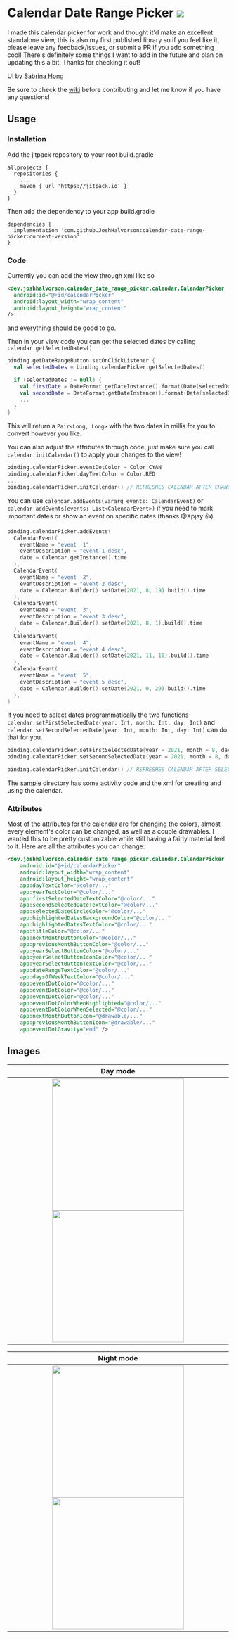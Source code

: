 # Calendar Date Range Picker [![](https://jitpack.io/v/JoshHalvorson/calendar-date-range-picker.svg)](https://jitpack.io/#JoshHalvorson/calendar-date-range-picker)

I made this calendar picker for work and thought it'd make an excellent standalone view, this is also my first published library so if you feel like it, please leave any feedback/issues, or submit a PR if you add something cool! There's definitely some things I want to add in the future and plan on updating this a bit. Thanks for checking it out!

UI by [Sabrina Hong](https://www.linkedin.com/in/uiuxsabrina)

Be sure to check the [wiki](https://github.com/JoshHalvorson/calendar-date-range-picker/wiki) before contributing and let me know if you have any questions!

## Usage

### Installation

Add the jitpack repository to your root build.gradle

```Gradle
allprojects {
  repositories {
    ...
    maven { url 'https://jitpack.io' }
  }
}
```

Then add the dependency to your app build.gradle

```Gradle
dependencies {
  implementation 'com.github.JoshHalvorson:calendar-date-range-picker:current-version'
}
```

### Code

Currently you can add the view through xml like so
```Xml
<dev.joshhalvorson.calendar_date_range_picker.calendar.CalendarPicker
  android:id="@+id/calendarPicker"
  android:layout_width="wrap_content"
  android:layout_height="wrap_content"
/>
```
and everything should be good to go.

Then in your view code you can get the selected dates by calling ```calendar.getSelectedDates()```

```Kotlin
binding.getDateRangeButton.setOnClickListener {
  val selectedDates = binding.calendarPicker.getSelectedDates()

  if (selectedDates != null) {
    val firstDate = DateFormat.getDateInstance().format(Date(selectedDates.first))
    val secondDate = DateFormat.getDateInstance().format(Date(selectedDates.second))
    ...
  }
}
```

This will return a ```Pair<Long, Long>``` with the two dates in millis for you to convert however you like.

You can also adjust the attributes through code, just make sure you call `calendar.initCalendar()` to apply your changes to the view!

```Kotlin
binding.calendarPicker.eventDotColor = Color.CYAN
binding.calendarPicker.dayTextColor = Color.RED
...
binding.calendarPicker.initCalendar() // REFRESHES CALENDAR AFTER CHANGING ATTRIBUTES
```

You can use `calendar.addEvents(vararg events: CalendarEvent)` or `calendar.addEvents(events: List<CalendarEvent>)` if you need to mark important dates or show an event on specific dates (thanks @Xpjay 👍).

```Kotlin
binding.calendarPicker.addEvents(
  CalendarEvent(
    eventName = "event  1",
    eventDescription = "event 1 desc",
    date = Calendar.getInstance().time
  ),
  CalendarEvent(
    eventName = "event  2",
    eventDescription = "event 2 desc",
    date = Calendar.Builder().setDate(2021, 8, 19).build().time
  ),
  CalendarEvent(
    eventName = "event  3",
    eventDescription = "event 3 desc",
    date = Calendar.Builder().setDate(2021, 8, 1).build().time
  ),
  CalendarEvent(
    eventName = "event  4",
    eventDescription = "event 4 desc",
    date = Calendar.Builder().setDate(2021, 11, 10).build().time
  ),
  CalendarEvent(
    eventName = "event  5",
    eventDescription = "event 5 desc",
    date = Calendar.Builder().setDate(2021, 0, 29).build().time
  ),
)
```

If you need to select dates programmatically the two functions `calendar.setFirstSelectedDate(year: Int, month: Int, day: Int)` and `calendar.setSecondSelectedDate(year: Int, month: Int, day: Int)`
can do that for you.
```Kotlin
binding.calendarPicker.setFirstSelectedDate(year = 2021, month = 8, day = 9)
binding.calendarPicker.setSecondSelectedDate(year = 2021, month = 8, day = 19)

binding.calendarPicker.initCalendar() // REFRESHES CALENDAR AFTER SELECTING DATES
```

The [sample](https://github.com/JoshHalvorson/calendar-date-range-picker/tree/main/sample) directory has some activity code and the xml for creating and using the calendar.

### Attributes

Most of the attributes for the calendar are for changing the colors, almost every element's color can be changed, as well as a couple drawables. I wanted this to be pretty customizable while still having a fairly material feel to it. Here are all the attributes you can change:

```Xml
<dev.joshhalvorson.calendar_date_range_picker.calendar.CalendarPicker
    android:id="@+id/calendarPicker"
    android:layout_width="wrap_content"
    android:layout_height="wrap_content"
    app:dayTextColor="@color/..."
    app:yearTextColor="@color/..."
    app:firstSelectedDateTextColor="@color/..."
    app:secondSelectedDateTextColor="@color/..."
    app:selectedDateCircleColor="@color/..."
    app:highlightedDatesBackgroundColor="@color/..."
    app:highlightedDatesTextColor="@color/..."
    app:titleColor="@color/..."
    app:nextMonthButtonColor="@color/..."
    app:previousMonthButtonColor="@color/..."
    app:yearSelectButtonColor="@color/..."
    app:yearSelectButtonIconColor="@color/..."
    app:yearSelectButtonTextColor="@color/..."
    app:dateRangeTextColor="@color/..."
    app:daysOfWeekTextColor="@color/..."
    app:eventDotColor="@color/..." 
    app:eventDotColor="@color/..." 
    app:eventDotColor="@color/..." 
    app:eventDotColorWhenHighlighted="@color/..."
    app:eventDotColorWhenSelected="@color/..."
    app:nextMonthButtonIcon="@drawable/..."
    app:previousMonthButtonIcon="@drawable/..."
    app:eventDotGravity="end" />
```

## Images

Day mode            |  
:-------------------------:|
 <img src="https://i.imgur.com/6ODEBrn.png" width="300">   <img src="https://i.imgur.com/xAjuITC.png" width="300"> | 
 
 Night mode            |  
:-------------------------:|
 <img src="https://i.imgur.com/3OVPrfx.png" width="300"> <img src="https://i.imgur.com/Zw7l8Ee.png" width="300"> | 
